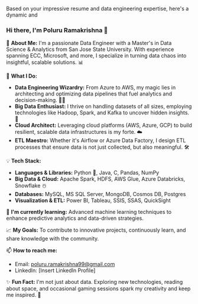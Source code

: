 Based on your impressive resume and data engineering expertise, here's a dynamic and 
### Hi there, I'm Poluru Ramakrishna 👋

🚀 **About Me:**
I'm a passionate Data Engineer with a Master's in Data Science & Analytics from San Jose State University. With experience spanning ECC, Microsoft, and more, I specialize in turning data chaos into insightful, scalable solutions. 📊

👷 **What I Do:**
- **Data Engineering Wizardry:** From Azure to AWS, my magic lies in architecting and optimizing data pipelines that fuel analytics and decision-making. 🧙‍♂️
- **Big Data Enthusiast:** I thrive on handling datasets of all sizes, employing technologies like Hadoop, Spark, and Kafka to uncover hidden insights. 🌌
- **Cloud Architect:** Leveraging cloud platforms (AWS, Azure, GCP) to build resilient, scalable data infrastructures is my forte. ☁️
- **ETL Maestro:** Whether it's Airflow or Azure Data Factory, I design ETL processes that ensure data is not just collected, but also meaningful. 🛠️

💡 **Tech Stack:**
- **Languages & Libraries:** Python 🐍, Java, C, Pandas, NumPy
- **Big Data & Cloud:** Apache Spark, HDFS, AWS Glue, Azure Databricks, Snowflake ☃️
- **Databases:** MySQL, MS SQL Server, MongoDB, Cosmos DB, Postgres
- **Visualization & ETL:** Power BI, Tableau, SSIS, SSAS, QuickSight

🌱 **I'm currently learning:** Advanced machine learning techniques to enhance predictive analytics and data-driven strategies.

📈 **My Goals:** To contribute to innovative projects, continuously learn, and share knowledge with the community.

📫 **How to reach me:** 
- Email: [poluru.ramakrishna99@gmail.com](mailto:poluru.ramakrishna99@gmail.com)
- LinkedIn: [Insert LinkedIn Profile]

✨ **Fun Fact:** I'm not just about data. Exploring new technologies, reading about space, and occasional gaming sessions spark my creativity and keep me inspired. 🌟
